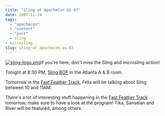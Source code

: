 ```yaml
---
title: "Sling at ApacheCon US 07"
date: 2007-11-14
tags: 
  - "apachecon"
  - "content"
  - "post"
  - sling
- microsling
slug: sling-at-apachecon-us-07
---
```


[![sling-logo.png](/assets/images/movable-type-blog-archives/sling-logo.png)](http://incubator.apache.org/sling)If you're here, don't miss the Sling and microsling action!

Tonight at 8:30 PM, [Sling BOF](http://wiki.apache.org/apachecon/BirdsOfaFeatherUs07) in the Atlanta A & B room.

Tomorrow in the [Fast Feather Track](http://www.us.apachecon.com/us2007/program/Fast_Feather), Felix will be talking about Sling between 10 and 11AM.

There's a lot of interesting stuff happening in the [Fast Feather Track](http://www.us.apachecon.com/us2007/program/Fast_Feather) tomorrow, make sure to have a look at the program! Tika, Sanselan and River will be featured, among others.
